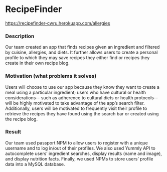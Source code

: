 # RecipeFinder

https://recipefinder-cwru.herokuapp.com/allergies

### Description	
Our team created an app that finds recipes given an ingredient and filtered by cuisine, allergies, and diets.  It further allows users to create a personal profile to which they may save recipes they either find or recipes they create in their own recipe blog.

### Motivation (what problems it solves)	
Users will choose to use our app because they know they want to create a meal using a particular ingredient; users who have cultural or health considerations-- such as adherence to cultural diets or health protocols-- will be highly motivated to take advantage of the app’s search filter.  Additionally, users will be motivated to frequently visit their profile to retrieve the recipes they have found using the search bar or created using the recipe blog.

### Result		
Our team used passport NPM to allow users to register with a unique username and to log in/out of their profiles.  We also used Yummly API to autocomplete users’ ingredient searches, display results (name and image), and display nutrition facts.  Finally, we used NPMs to store users’ profile data into a MySQL database.
